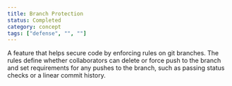 ```yaml
---
title: Branch Protection
status: Completed
category: concept
tags: ["defense", "", ""]
---
```


A feature that helps secure code by enforcing rules on git branches. The rules define whether collaborators can delete or force push to the branch and set requirements for any pushes to the branch, such as passing status checks or a linear commit history.